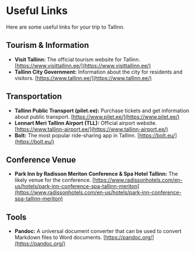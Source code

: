 # Useful Links

Here are some useful links for your trip to Tallinn.

## Tourism & Information

*   **Visit Tallinn:** The official tourism website for Tallinn. [https://www.visittallinn.ee/](https://www.visittallinn.ee/)
*   **Tallinn City Government:** Information about the city for residents and visitors. [https://www.tallinn.ee/](https://www.tallinn.ee/)

## Transportation

*   **Tallinn Public Transport (pilet.ee):** Purchase tickets and get information about public transport. [https://www.pilet.ee/](https://www.pilet.ee/)
*   **Lennart Meri Tallinn Airport (TLL):** Official airport website. [https://www.tallinn-airport.ee/](https://www.tallinn-airport.ee/)
*   **Bolt:** The most popular ride-sharing app in Tallinn. [https://bolt.eu/](https://bolt.eu/)

## Conference Venue

*   **Park Inn by Radisson Meriton Conference & Spa Hotel Tallinn:** The likely venue for the conference. [https://www.radissonhotels.com/en-us/hotels/park-inn-conference-spa-tallinn-meriton](https://www.radissonhotels.com/en-us/hotels/park-inn-conference-spa-tallinn-meriton)

## Tools

*   **Pandoc:** A universal document converter that can be used to convert Markdown files to Word documents. [https://pandoc.org/](https://pandoc.org/)
